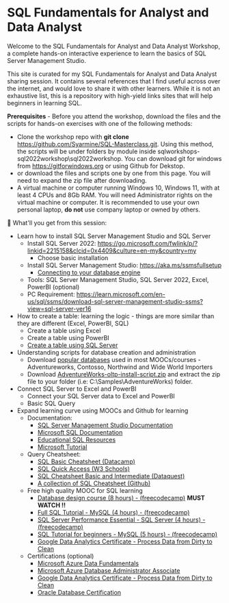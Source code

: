 # SQL Fundamentals for Analyst and Data Analyst

Welcome to the SQL Fundamentals for Analyst and Data Analyst Workshop, a complete hands-on interactive experience to learn the basics of SQL Server Management Studio.

This site is curated for my SQL Fundamentals for Analyst and Data Analyst sharing session. It contains several references that I find useful across over the internet, and would love to share it with other learners. While it is not an exhaustive list, this is a repository with high-yield links sites that will help beginners in learning SQL. 

**Prerequisites** - Before you attend the workshop, download the files and the scripts for hands-on exercises with one of the following methods:
- Clone the workshop repo with **git clone** https://github.com/Syarmine/SQL-Masterclass.git. Using this method, the scripts will be under folders by module 
inside sqlworkshops-sql2022workshop\sql2022workshop. You can download git for windows from https://gitforwindows.org or using Github for Dekstop.
- or download the files and scripts one by one from this page. You will need to expand the zip file after downloading.
- A virtual machine or computer running Windows 10, Windows 11, with at least 4 CPUs and 8Gb RAM. You will need Administrator rights on the virtual machine or computer. It is recommended to use your own personal laptop, **do not** use company laptop or owned by others.


🎯 What'll you get from this session:
* Learn how to install SQL Server Management Studio and SQL Server
   * Install SQL Server 2022: https://go.microsoft.com/fwlink/p/?linkid=2215158&clcid=0x4409&culture=en-my&country=my
      * Choose basic installation
    * Install SQL Server Management Studio: https://aka.ms/ssmsfullsetup
      * [Connecting to your database engine](https://learn.microsoft.com/en-us/sql/relational-databases/lesson-1-connecting-to-the-database-engine?view=sql-server-ver16) 
    * Tools: SQL Server Management Studio, SQL Server 2022, Excel, PowerBI (optional)
    * PC Requirement: https://learn.microsoft.com/en-us/sql/ssms/download-sql-server-management-studio-ssms?view=sql-server-ver16
* How to create a table: learning the logic - things are more similar than they are different (Excel, PowerBI, SQL)
    * Create a table using Excel
    * Create a table using PowerBI
    * [Create a table using SQL Server](https://learn.microsoft.com/en-us/sql/t-sql/lesson-1-creating-database-objects?view=sql-server-ver16)
* Understanding scripts for database creation and administration
    * Download [popular databases](https://github.com/microsoft/sql-server-samples/tree/master/samples/databases) used in most MOOCs/courses - Adventureworks, Contosso, Northwind and Wide World Importers
    * Download [AdventureWorks-oltp-install-script.zip](https://github.com/Microsoft/sql-server-samples/releases/download/adventureworks/AdventureWorks-oltp-install-script.zip) and extract the zip file to your folder (i.e: C:\Samples\AdventureWorks) folder.
* Connect SQL Server to Excel and PowerBI 
    * Connect your SQL Server data to Excel and PowerBI
    * Basic SQL Query
* Expand learning curve using MOOCs and Github for learning
    * Documentation:
        * [SQL Server Management Studio Documentation](https://learn.microsoft.com/en-us/sql/sql-server/?view=sql-server-ver16)
        * [Microsoft SQL Documentation](https://learn.microsoft.com/en-us/sql/?view=sql-server-ver16)
        * [Educational SQL Resources](https://learn.microsoft.com/en-us/sql/sql-server/educational-sql-resources?view=sql-server-ver16)
        * [Microsoft Tutorial](https://learn.microsoft.com/en-us/sql/ssms/quickstarts/ssms-connect-query-sql-server?view=sql-server-ver16)
    * Query Cheatsheet:
        - [SQL Basic Cheatsheet (Datacamp)](https://images.datacamp.com/image/upload/v1675360372/Marketing/Blog/SQL_Basics_For_Data_Science.pdf)
        - [SQL Quick Access (W3 Schools)](https://www.w3schools.com/sql/sql_quickref.asp)
        - [SQL Cheatsheet Basic and Intermediate (Dataquest)](https://www.dataquest.io/wp-content/uploads/2021/01/dataquest-sql-cheat-sheet.pdf)
        - [A collection of SQL Cheatsheet (Github)](https://github.com/FranzDiebold/data-science-cheat-sheets)
    * Free high quality MOOC for SQL learning
        - [Database design course (8 hours) - (freecodecamp)](https://www.youtube.com/watch?v=ztHopE5Wnpc) **MUST WATCH !!** 
        - [Full SQL Tutorial - MySQL (4 hours) - (freecodecamp)](https://youtu.be/HXV3zeQKqGY?si=4gXicfg2YeEbCnS0) 
        - [SQL Server Performance Essential - SQL Server (4 hours) - (freecodecamp)](https://youtu.be/HvxmF0FUwrM?si=h_5fTBZZkav1Oyft)
        - [SQL Tutorial for beginners - MySQL (5 hours) - (freecodecamp)](https://www.youtube.com/watch?v=-fW2X7fh7Yg)
        - [Google Data Analytics Certificate - Process Data from Dirty to Clean](https://www.coursera.org/learn/process-data?specialization=google-data-analytics)
    * Certifications (optional)
        - [Microsoft Azure Data Fundamentals](https://learn.microsoft.com/en-us/credentials/certifications/azure-database-administrator-associate/?practice-assessment-type=certification)
        - [Microsoft Azure Database Administrator Associate](https://learn.microsoft.com/en-us/credentials/certifications/azure-database-administrator-associate/?practice-assessment-type=certification)
        - [Google Data Analytics Certificate - Process Data from Dirty to Clean](https://www.coursera.org/learn/process-data?specialization=google-data-analytics)
        - [Oracle Database Certification](https://academy.oracle.com/en/solutions-curriculum-database.html)


